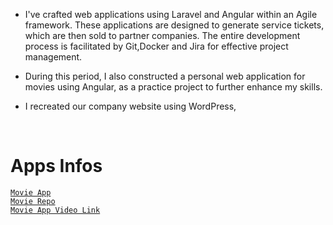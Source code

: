 - I've crafted web applications using Laravel and Angular within an Agile framework. These applications are designed to generate service tickets, which are then sold to partner companies. The entire development process is facilitated by Git,Docker and Jira for effective project management.
- During this period, I also constructed a personal web application for movies using Angular, as a practice project to further enhance my skills.
- I recreated our company website using WordPress,

  <br/>

# Apps Infos

[`Movie App`](https://mohamed-elazzouzi-angular-movie-app.vercel.app/movies/list)
<br/>
[`Movie Repo`](https://github.com/mohamedelazzouzi1997/angular-movie-app-standalone-component)
<br/>
[`Movie App Video Link`](https://drive.google.com/file/d/1ZLrGL52kW90oSFnOLEJ1lUtZP8j5U9q3/view?usp=sharing)
